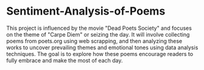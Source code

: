 # Sentiment-Analysis-of-Poems
This project is influenced by the movie "Dead Poets Society" and focuses on the theme of "Carpe Diem" or seizing the day. It will involve collecting poems from poets.org using web scrapping, and then analyzing these works to uncover prevailing themes and emotional tones using data analysis techniques. The goal is to explore how these poems encourage readers to fully embrace and make the most of each day.
